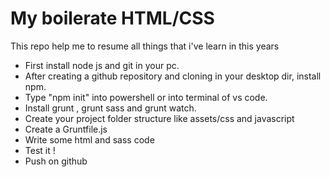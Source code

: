 # My boilerate HTML/CSS

This repo help me to resume all things that i've learn in this years

- First install node js and git in your pc.
- After creating a github repository and cloning in your desktop dir, install npm.
- Type "npm init" into powershell or into terminal of vs code.
- Install grunt , grunt sass and grunt watch.
- Create your project folder structure like assets/css and javascript
- Create a Gruntfile.js
- Write some html and sass code
- Test it !
- Push on github
